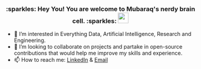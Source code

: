 
<h3 align="center">
  :sparkles: Hey You! You are welcome to Mubaraq's nerdy brain cell. :sparkles:
  <img src="https://media.giphy.com/media/hvRJCLFzcasrR4ia7z/giphy.gif" width="28">
</h3>

- 👀 I’m interested in Everything Data, Artificial Intelligence, Research and Engineering.
- 💞️ I’m looking to collaborate on projects and partake in open-source contributions that would help me improve my skills and experience.
- 📫 How to reach me: [LinkedIn](https://www.linkedin.com/in/mubaraq-onipede-05562b189/) & [Email](mailto:mubaraqgbolahan014@gmail.com)
 
<br>


